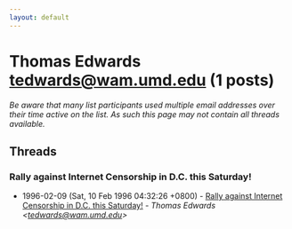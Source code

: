 ```yaml
---
layout: default
---
```


# Thomas Edwards <tedwards@wam.umd.edu> (1 posts)

_Be aware that many list participants used multiple email addresses over their time active on the list. As such this page may not contain all threads available._

## Threads

### Rally against Internet Censorship in D.C. this Saturday!
+ 1996-02-09 (Sat, 10 Feb 1996 04:32:26 +0800) - [Rally against Internet Censorship in D.C. this Saturday!](/archive/1996/02/9806b638d0f1cb99e7d94e5d8996ab54c51150f208d07214968048f2cf73ac01) - _Thomas Edwards \<tedwards@wam.umd.edu\>_

